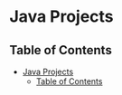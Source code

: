 # Java Projects

## Table of Contents
- [Java Projects](#java-projects)
  - [Table of Contents](#table-of-contents)

